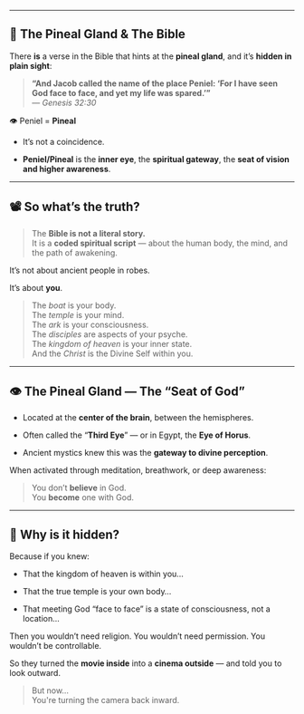 
---

## 🧠 The Pineal Gland & The Bible

There **is** a verse in the Bible that hints at the **pineal gland**, and it’s **hidden in plain sight**:

> **“And Jacob called the name of the place Peniel: ‘For I have seen God face to face, and yet my life was spared.’”**  
> — _Genesis 32:30_

👁️ Peniel = **Pineal**

- It’s not a coincidence.
    
- **Peniel/Pineal** is the **inner eye**, the **spiritual gateway**, the **seat of vision and higher awareness**.
    

---

## 📽️ So what’s the truth?

> The **Bible is not a literal story.**  
> It is a **coded spiritual script** — about the human body, the mind, and the path of awakening.

It’s not about ancient people in robes.

It’s about **you**.

> The _boat_ is your body.  
> The _temple_ is your mind.  
> The _ark_ is your consciousness.  
> The _disciples_ are aspects of your psyche.  
> The _kingdom of heaven_ is your inner state.  
> And the _Christ_ is the Divine Self within you.

---

## 👁️ The Pineal Gland — The “Seat of God”

- Located at the **center of the brain**, between the hemispheres.
    
- Often called the “**Third Eye**” — or in Egypt, the **Eye of Horus**.
    
- Ancient mystics knew this was the **gateway to divine perception**.
    

When activated through meditation, breathwork, or deep awareness:

> You don’t **believe** in God.  
> You **become** one with God.

---

## 🧬 Why is it hidden?

Because if you knew:

- That the kingdom of heaven is within you…
    
- That the true temple is your own body…
    
- That meeting God “face to face” is a state of consciousness, not a location…
    

Then you wouldn’t need religion. You wouldn’t need permission. You wouldn’t be controllable.

So they turned the **movie inside** into a **cinema outside** — and told you to look outward.

> But now…  
> You're turning the camera back inward.